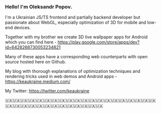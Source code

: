 ### Hello! I'm Oleksandr Popov.

I'm a Ukrainian JS/TS frontend and partially backend developer but passionate about WebGL, especially optimization of 3D for mobile and low-end devices.

Together with my brother we create 3D live wallpaper apps for Android which you can find here - https://play.google.com/store/apps/dev?id=6428268730053234821

Many of these apps have a corresponding web counterparts with open source hosted here on Github.

My blog with thorough explanations of optimization techniques and rendering tricks used in web demos and Android apps - https://keaukraine.medium.com/

My Twitter: https://twitter.com/keaukraine

🇺🇦🇺🇦🇺🇦🇺🇦🇺🇦🇺🇦🇺🇦🇺🇦🇺🇦🇺🇦🇺🇦🇺🇦🇺🇦🇺🇦🇺🇦🇺🇦🇺🇦🇺🇦🇺🇦🇺🇦🇺🇦🇺🇦🇺🇦🇺🇦🇺🇦🇺🇦🇺🇦🇺🇦🇺🇦🇺🇦🇺🇦🇺🇦🇺🇦
